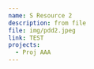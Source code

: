 ```yaml
---
name: S Resource 2
description: from file
file: img/pdd2.jpeg
link: TEST
projects:
  - Proj AAA
---
```

